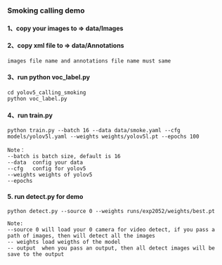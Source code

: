 ### Smoking calling demo

#### 1、copy your images to => data/Images

#### 2、copy xml file to => data/Annotations

```
images file name and annotations file name must same
```

#### 3、run python voc_label.py

```
cd yolov5_calling_smoking
python voc_label.py
```

#### 4、run train.py

```
python train.py --batch 16 --data data/smoke.yaml --cfg models/yolov5l.yaml --weights weights/yolov5l.pt --epochs 100

Note：
--batch is batch size, default is 16
--data  config your data
--cfg   config for yolov5
--weights weights of yolov5
--epochs 
```

#### 5. run detect.py for demo

```
python detect.py --source 0 --weights runs/exp2052/weights/best.pt

Note:
--source 0 will load your 0 camera for video detect, if you pass a path of images, then will detect all the images 
-- weights load weigths of the model
-- output  when you pass an output, then all detect images will be save to the output
```



